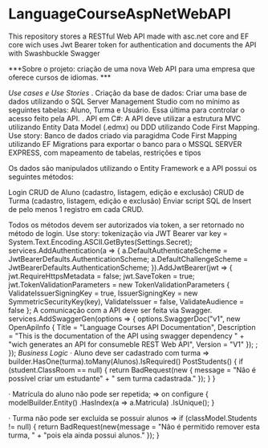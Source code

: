 # LanguageCourseAspNetWebAPI
This repository stores a RESTful Web API made with asc.net core and EF core wich uses Jwt Bearer token for authentication and documents the API with Swashbuckle Swagger

***Sobre o projeto: criação de uma nova Web API para uma empresa que oferece cursos de idiomas. ***

*Use cases e Use Stories*
 . Criação da base de dados: Criar uma base de dados utilizando o SQL Server Management Studio com no mínimo as seguintes tabelas: Aluno, Turma e Usuário. Essa última para controlar o acesso feito pela API.
 . API em C#: A API deve utilizar a estrutura MVC utilizando Entity Data Model (.edmx) ou DDD utilizando Code First Mapping.
 Use story: Banco de dados criado via paragidma Code First Mapping utilizando EF Migrations para exportar o banco para o MSSQL SERVER EXPRESS, com mapeamento de tabelas, restrições e tipos
  
 Os dados são manipulados utilizando o Entity Framework e a API possui os seguintes métodos:

Login 
CRUD de Aluno (cadastro, listagem, edição e exclusão) 
CRUD de Turma (cadastro, listagem, edição e exclusão)
Enviar script SQL de Insert de pelo menos 1 registro em cada CRUD.

Todos os métodos devem ser autorizados via token, a ser retornado no método de login.
Use story: tokenização via JWT Bearer
            var key = System.Text.Encoding.ASCII.GetBytes(Settings.Secret);
            services.AddAuthentication(a =>
            {
                a.DefaultAuthenticateScheme = JwtBearerDefaults.AuthenticationScheme;
                a.DefaultChallengeScheme = JwtBearerDefaults.AuthenticationScheme;
            }).AddJwtBearer(jwt =>
            {
                jwt.RequireHttpsMetadata = false;
                jwt.SaveToken = true;
                jwt.TokenValidationParameters = new TokenValidationParameters
                {
                    ValidateIssuerSigningKey = true,
                    IssuerSigningKey = new SymmetricSecurityKey(key),
                    ValidateIssuer = false,
                    ValidateAudience = false
                };
A comunicação com a API deve ser feita via Swagger.
            services.AddSwaggerGen(options =>
            {
                options.SwaggerDoc("v1",
                    new OpenApiInfo
                    {
                        Title = "Language Courses API Documentation",
                        Description = "This is the documentation of the API using swagger dependency " +
                    "wich generates an API for consumeble REST Web API",
                        Version = "V1"
                    }); ;
            });
*Business Logic*
·   Aluno deve ser cadastrado com turma => builder.HasOne(turma).toMany(Alunos).IsRequired()
PostStudents()
{                if (student.ClassRoom == null)
                {
                    return BadRequest(new { message = "Não é possível criar um estudante" +
                        " sem turma cadastrada."
                    });
                }
}

·   Matrícula do aluno não pode ser repetida; => on configure { modelBuilder.Entity<Aluno>()
            .HasIndex(a => a.Matricula)
            .IsUnique(); }

·  Turma não pode ser excluída se possuir alunos =>                 if (classModel.Students != null)
                {
                    return BadRequest(new{message = "Não é permitido remover esta turma, " +
                    "pois ela ainda possui alunos."
                    });
                }

